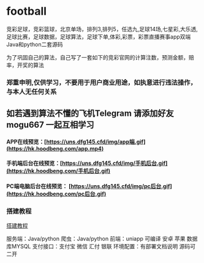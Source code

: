 # football
竞彩足球，竞彩篮球，北京单场，排列3,排列5，任选九,足球14场,七星彩,大乐透,足球比赛，足球数据，足球算法，足球下单,体彩,彩票，彩票直播赛事app双端
Java和python二套源码

为了巩固自己的算法，自己写了一套如下的竞彩官网的计算注数，预测金额，赔率，开奖的算法

### 郑重申明,仅供学习，不要用于用户商业用途，如执意进行违法操作，与本人无任何关系
## 如若遇到算法不懂的飞机Telegram 请添加好友 mogu667  一起互相学习

#### APP在线预览：[https://uns.dfg145.cfd/img/app端.gif](https://hk.hoodbeng.com/app.mp4)<br>
#### 手机端后台在线预览：[https://uns.dfg145.cfd/img/手机后台.gif](https://hk.hoodbeng.com/手机后台.gif)<br>
#### PC端电脑后台在线预览： [https://uns.dfg145.cfd/img/pc后台.gif](https://hk.hoodbeng.com/pc后台.gif)<br>

### 搭建教程
[搭建教程](https://youtu.be/7BIIAtqUiUI)


服务端：Java/python
爬虫：Java/python
前端：uniapp 可编译 安卓 苹果
数据库MYSQL
支付接口：支付宝 微信 汇付 银联
环境配置：有部署文档说明
源码可二开

